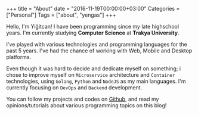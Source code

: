 +++
title = "About"
date = "2016-11-19T00:00:00+03:00"
Categories = ["Personal"]
Tags = ["about", "yengas"]
+++

Hello, I'm Yiğitcan! I have been programming since my late highschool years. I'm currently studying **Computer Science** at **Trakya University**.

I've played with various technologies and programming languages for the past 5 years. I've had the chance of working with Web, Mobile and Desktop platforms.

Even though it was hard to decide and dedicate myself on something; i chose to improve myself on `Microservice` architecture and `Container` technologies, using `Golang`, `Python` and `NodeJS` as my main languages. I'm currently focusing on `DevOps` and `Backend` development.

You can follow my projects and codes on [Github](https://github.com/Yengas), and read my opinions/tutorials about various programming topics on this blog!
